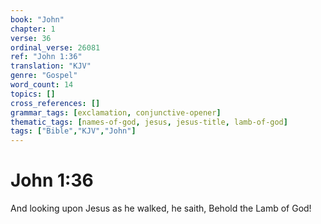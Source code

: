 ```yaml
---
book: "John"
chapter: 1
verse: 36
ordinal_verse: 26081
ref: "John 1:36"
translation: "KJV"
genre: "Gospel"
word_count: 14
topics: []
cross_references: []
grammar_tags: [exclamation, conjunctive-opener]
thematic_tags: [names-of-god, jesus, jesus-title, lamb-of-god]
tags: ["Bible","KJV","John"]
---
```


# John 1:36

And looking upon Jesus as he walked, he saith, Behold the Lamb of God!
